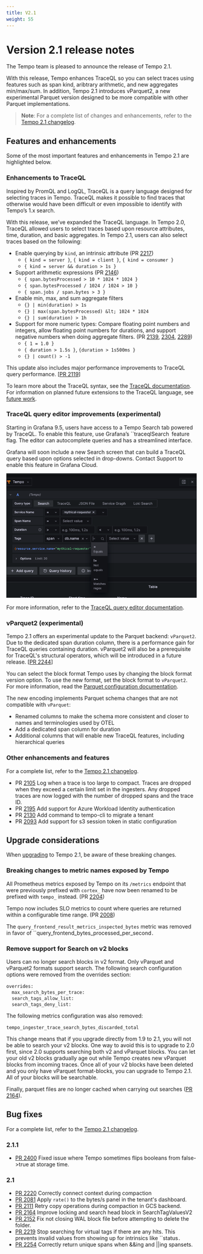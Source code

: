 ```yaml
---
title: V2.1
weight: 55
---
```


# Version 2.1 release notes

The Tempo team is pleased to announce the release of Tempo 2.1.

With this release, Tempo enhances TraceQL so you can select traces using features such as span kind, aribtrary arithmetic, and new aggregates min/max/sum. In addition, Tempo 2.1 introduces vParquet2, a new experimental Parquet version designed to be more compatible with other Parquet implementations.

>**Note**: For a complete list of changes and enhancements, refer to the [Tempo 2.1 changelog](https://github.com/grafana/tempo/releases).

## Features and enhancements

Some of the most important features and enhancements in Tempo 2.1 are highlighted below.

### Enhancements to TraceQL

Inspired by PromQL and LogQL, TraceQL is a query language designed for selecting traces in Tempo. TraceQL makes it possible to find traces that otherwise would have been difficult or even impossible to identify with Tempo’s 1.x search.

With this release, we’ve expanded the TraceQL language. In Tempo 2.0, TraceQL allowed users to select traces based upon resource attributes, time, duration, and basic aggregates. In Tempo 2.1, users can also select traces based on the following:

* Enable querying by `kind`, an intrinsic attribute  (PR [2217](https://github.com/grafana/tempo/pull/2217))
    * `{ kind = server }`, `{ kind = client }`, `{ kind = consumer }`
    * `{ kind = server && duration > 1s }`
* Support arithmetic expressions (PR [2146](https://github.com/grafana/tempo/pull/2146))
    * `{ span.bytesProcessed > 10 * 1024 * 1024 }`
    * `{ span.bytesProcessed / 1024 / 1024 > 10 }`
    * `{ span.jobs / span.bytes > 3 }`
* Enable min, max, and sum aggregate filters
    * `{} | min(duration) > 1s`
    * `{} | max(span.bytesProcessed) &lt; 1024 * 1024`
    * `{} | sum(duration) > 1h`
* Support for more numeric types: Compare floating point numbers and integers, allow floating point numbers for durations, and support negative numbers when doing aggregate filters. (PR [2139](https://github.com/grafana/tempo/pull/2139), [2304](https://github.com/grafana/tempo/pull/2304), [2289](https://github.com/grafana/tempo/pull/2289))
    * `{ 1 = 1.0 }` 
    * `{ duration > 1.5s }`, `{duration > 1s500ms }`
    * `{} | count() > -1`

This update also includes major performance improvements to TraceQL query performance. [[PR 2119](https://github.com/grafana/tempo/pull/2119)]

To learn more about the TraceQL syntax, see the [TraceQL documentation](http://localhost:3002/docs/tempo/latest/traceql/). For information on planned future extensions to the TraceQL language, see [future work](http://localhost:3002/docs/tempo/latest/traceql/architecture/).


### TraceQL query editor improvements (experimental)

Starting in Grafana 9.5, users have access to a Tempo Search tab powered by TraceQL. To enable this feature, use Grafana’s ``traceqlSearch` `feature flag.  The editor can autocomplete queries and has a streamlined interface.

Grafana will soon include a new Search screen that can build a TraceQL query based upon options selected in drop-downs. Contact Support to enable this feature in Grafana Cloud.

![A TraceQL search constructed by selecting options](../traceql/assets/explore-traceql-search.png "The new Search tab in Grafana Explore")

For more information, refer to the [TraceQL query editor documentation](http://localhost:3002/docs/tempo/latest/traceql/query-editor/).
### vParquet2 (experimental)

Tempo 2.1 offers an experimental update to the Parquet backend: `vParquet2`. Due to the dedicated span duration column, there is a performance gain for TraceQL queries containing duration. vParquet2 will also be a prerequisite for TraceQL's structural operators, which will be introduced in a future release. [[PR 2244](https://github.com/grafana/tempo/pull/2244)]

You can select the block format Tempo uses by changing the block format version option. To use the new format, set the block format to `vParquet2`. For more information, read the [Parquet configuration documentation](https://grafana.com/docs/tempo/next/configuration/parquet/#choose-a-different-block-format).

The new encoding implements Parquet schema changes that are not compatible with ``vParquet``:

* Renamed columns to make the schema more consistent and closer to names and terminologies used by OTEL
* Add a dedicated span column for duration
* Additional columns that will enable new TraceQL features, including hierarchical queries

### Other enhancements and features

For a complete list, refer to the [Tempo 2.1 changelog](https://github.com/grafana/tempo/releases).

* PR [2105](https://github.com/grafana/tempo/pull/2105) Log when a trace is too large to compact. Traces are dropped when they exceed a certain limit set in the ingesters. Any dropped traces are now logged with the number of dropped spans and the trace ID.
* PR [2195](https://github.com/grafana/tempo/pull/2195) Add support for Azure Workload Identity authentication
* PR [2130](https://github.com/grafana/tempo/pull/2130) Add command to  tempo-cli to migrate a tenant
* PR [2093](https://github.com/grafana/tempo/pull/2093) Add support for s3 session token in static configuration

## Upgrade considerations

When [upgrading](http://localhost:3002/docs/tempo/latest/setup/upgrade/) to Tempo 2.1, be aware of these breaking changes.

### Breaking changes to metric names exposed by Tempo

All Prometheus metrics exposed by Tempo on its `/metrics` endpoint that were previously prefixed  with `cortex_` have now been renamed to be prefixed with `tempo_` instead. (PR [2204](https://github.com/grafana/tempo/pull/2204))

Tempo now includes SLO metrics to count where queries are returned within a configurable time range. (PR [2008](https://github.com/grafana/tempo/pull/2008))

The ``query_frontend_result_metrics_inspected_bytes`` metric was removed in favor of ``query_frontend_bytes_processed_per_second`.`

### Remove support for Search on v2 blocks

Users can no longer search blocks in v2 format. Only vParquet and vParquet2 formats support search. The following search configuration options were removed from the overrides section:

```
overrides:
  max_search_bytes_per_trace:
  search_tags_allow_list:
  search_tags_deny_list:
```

The following metrics configuration was also removed:

```
tempo_ingester_trace_search_bytes_discarded_total
```

This change means that if you upgrade directly from 1.9 to 2.1, you will not be able to search your v2 blocks.
One way to avoid this is to upgrade to 2.0 first, since 2.0 supports searching both v2 and vParquet blocks.
You can let your old v2 blocks gradually age out while Tempo creates new vParquet blocks from incoming traces.
Once all of your v2 blocks have been deleted and you only have vParquet format-blocks, you can upgrade to Tempo 2.1.
All of your blocks will be searchable.

Finally, parquet files are no longer cached when carrying out searches ([PR 2164](https://github.com/grafana/tempo/pull/2164)).

## Bug fixes

For a complete list, refer to the [Tempo 2.1 changelog](https://github.com/grafana/tempo/releases).

### 2.1.1

* [PR 2400](https://github.com/grafana/tempo/issues/2400) Fixed issue where Tempo sometimes flips booleans from false->true at storage time.

### 2.1

* [PR 2220](https://github.com/grafana/tempo/pull/2220) Correctly connect context during compaction
* [PR 2081](https://github.com/grafana/tempo/pull/2081)  Apply ``rate()`` to the bytes/s panel in the tenant's dashboard.
* [PR 2111](https://github.com/grafana/tempo/pull/2111) Retry copy operations during compaction in GCS backend.
* [PR 2164](https://github.com/grafana/tempo/pull/2164) Improve locking and search head block in SearchTagValuesV2
* [PR 2152](https://github.com/grafana/tempo/pull/2152)  Fix not closing WAL block file before attempting to delete the folder.
* [PR 2219](https://github.com/grafana/tempo/pull/2152) Stop searching for virtual tags if there are any hits. This prevents invalid values from showing up for intrinsics like ``status`.`
* [PR 2254](https://github.com/grafana/tempo/pull/2254) Correctly return unique spans when &&ing and ||ing spansets.
